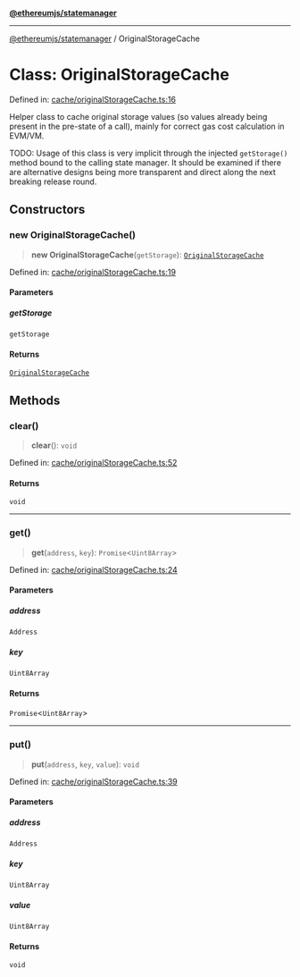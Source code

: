 [**@ethereumjs/statemanager**](../README.md)

***

[@ethereumjs/statemanager](../README.md) / OriginalStorageCache

# Class: OriginalStorageCache

Defined in: [cache/originalStorageCache.ts:16](https://github.com/Dargon789/ethereumjs-monorepo/blob/master/packages/statemanager/src/cache/originalStorageCache.ts#L16)

Helper class to cache original storage values (so values already being present in
the pre-state of a call), mainly for correct gas cost calculation in EVM/VM.

TODO: Usage of this class is very implicit through the injected `getStorage()`
method bound to the calling state manager. It should be examined if there are alternative
designs being more transparent and direct along the next breaking release round.

## Constructors

### new OriginalStorageCache()

> **new OriginalStorageCache**(`getStorage`): [`OriginalStorageCache`](OriginalStorageCache.md)

Defined in: [cache/originalStorageCache.ts:19](https://github.com/Dargon789/ethereumjs-monorepo/blob/master/packages/statemanager/src/cache/originalStorageCache.ts#L19)

#### Parameters

##### getStorage

`getStorage`

#### Returns

[`OriginalStorageCache`](OriginalStorageCache.md)

## Methods

### clear()

> **clear**(): `void`

Defined in: [cache/originalStorageCache.ts:52](https://github.com/Dargon789/ethereumjs-monorepo/blob/master/packages/statemanager/src/cache/originalStorageCache.ts#L52)

#### Returns

`void`

***

### get()

> **get**(`address`, `key`): `Promise`\<`Uint8Array`\>

Defined in: [cache/originalStorageCache.ts:24](https://github.com/Dargon789/ethereumjs-monorepo/blob/master/packages/statemanager/src/cache/originalStorageCache.ts#L24)

#### Parameters

##### address

`Address`

##### key

`Uint8Array`

#### Returns

`Promise`\<`Uint8Array`\>

***

### put()

> **put**(`address`, `key`, `value`): `void`

Defined in: [cache/originalStorageCache.ts:39](https://github.com/Dargon789/ethereumjs-monorepo/blob/master/packages/statemanager/src/cache/originalStorageCache.ts#L39)

#### Parameters

##### address

`Address`

##### key

`Uint8Array`

##### value

`Uint8Array`

#### Returns

`void`

